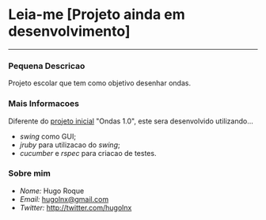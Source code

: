 # Leia-me [Projeto ainda em desenvolvimento] #
***
### Pequena Descricao ###
Projeto escolar que tem como objetivo desenhar ondas.

### Mais Informacoes ###
Diferente do [projeto inicial](http://github.com/HugoLnx/Ondas) "Ondas 1.0",
este sera desenvolvido utilizando...

*   _swing_ como GUI;
*   _jruby_ para utilizacao do _swing_;
*   _cucumber_ e _rspec_ para criacao de testes.

### Sobre mim ###
*   _Nome:_ Hugo Roque
*   _Email:_ hugolnx@gmail.com
*   _Twitter:_ http://twitter.com/hugolnx
